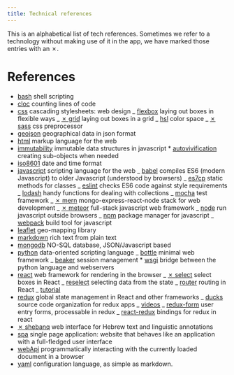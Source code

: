```yaml
---
title: Technical references
---
```


This is an alphabetical list of tech references. Sometimes we refer to a
technology without making use of it in the app, we have marked those entries
with an ✗.

# References

* [bash](https://www.gnu.org/software/bash/) shell scripting
* [cloc](https://github.com/AlDanial/cloc) counting lines of code
* [css](https://developer.mozilla.org/en-US/docs/Web/CSS) cascading stylesheets:
	web design _
	[flexbox](https://css-tricks.com/snippets/css/a-guide-to-flexbox/) laying out
	boxes in flexible ways _
	[✗ grid](https://CSS-tricks.com/snippets/CSS/complete-guide-grid/) laying out
	boxes in a grid _ [hsl](https://en.wikipedia.org/wiki/HSL_and_HSV) color space
	_ [✗ sass](http://sass-lang.com) css preprocessor
* [geojson](http://geojson.org) geographical data in json format
* [html](https://developer.mozilla.org/en-US/docs/Web/HTML) markup language for
	the web
* [immutability](https://github.com/kolodny/immutability-helper) immutable data
	structures in javascript \*
	[autovivification](https://en.wikipedia.org/wiki/Autovivification) creating
	sub-objects when needed
* [iso8601](https://en.wikipedia.org/wiki/ISO_8601) date and time format
* [javascript](https://developer.mozilla.org/en-US/docs/Web/JavaScript/Reference)
	scripting language for the web _ [babel](https://babeljs.io) compiles ES6
	(modern Javascript) to older Javascript (understood by browsers) _
	[es7cp](http://borgs.cybrilla.com/tils/es7-class-properties/) static methods
	for classes _ [eslint](http://eslint.org) checks ES6 code against style
	requirements _ [lodash](https://lodash.com/docs) handy functions for dealing
	with collections _ [mocha](https://mochajs.org) test framework _
	[✗ mern](http://mern.io) mongo-express-react-node stack for web development _
	[✗ meteor](https://www.meteor.com) full-stack javascript web framework _
	[node](https://nodejs.org) run javascript outside browsers _
	[npm](https://www.npmjs.com) package manager for javascript _
	[webpack](https://webpack.js.org/concepts/) build tool for javascript
* [leaflet](http://leafletjs.com) geo-mapping library
* [markdown](https://guides.github.com/features/mastering-markdown/) rich text
	from plain text
* [mongodb](https://docs.mongodb.com) NO-SQL database, JSON/Javascript based
* [python](https://docs.python.org/3/) data-oriented scripting language _
	[bottle](https://bottlepy.org/docs/dev/) minimal web framework _
	[beaker](https://beaker.readthedocs.io/en/latest/) session management \*
	[wsgi](https://modwsgi.readthedocs.io/en/develop) bridge between the python
	language and webservers
* [react](https://facebook.github.io/react/docs) web framework for rendering in
	the browser _ [✗ select](https://github.com/JedWatson/react-select) select
	boxes in React _ [reselect](https://github.com/reactjs/reselect) selecting
	data from the state _
	[router](https://github.com/ReactTraining/react-router/blob/v3/docs) routing
	in React _
	[tutorial](https://github.com/reactjs/react-router-tutorial/tree/master)
* [redux](http://redux.js.org) global state management in React and other
	frameworks _ [ducks](https://github.com/erikras/ducks-modular-redux) source
	code organization for redux apps _
	[videos](https://egghead.io/courses/getting-started-with-redux) _
	[redux-form](https://redux-form.com) user entry forms, processable in redux _
	[react-redux](https://github.com/reactjs/react-redux) bindings for redux in
	react
* [✗ shebanq](https://github.com/etcbc/shebanq) web interface for Hebrew text
	and linguistic annotations
* [spa](https://en.wikipedia.org/wiki/Single-page_application) single page
	application: website that behaves like an application with a full-fledged user
	interface
* [webApi](https://developer.mozilla.org/en-US/docs/Web/API/document)
	programmatically interacting with the currently loaded document in a browser
* [yaml](http://www.yaml.org) configuration language, as simple as markdown.
